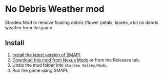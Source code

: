 # No Debris Weather mod

Stardew Mod to remove floating debris (flower petals, leaves, etc) on debris weather from the game.

## Install

1. [Install the latest version of SMAPI](https://smapi.io/).
2. [Download this mod from Nexus Mods](https://www.nexusmods.com/stardewvalley/mods/19699) or from the Releases tab.
3. Unzip the mod folder into `Stardew Valley/Mods`.
4. Run the game using SMAPI.
